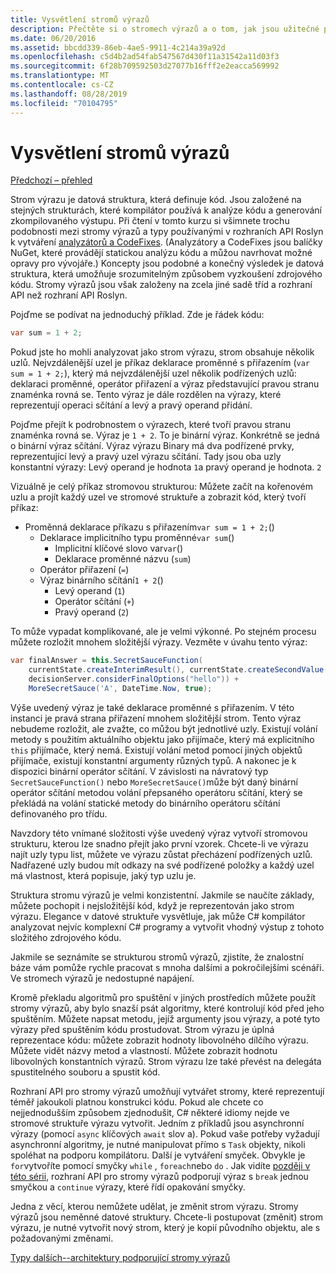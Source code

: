 ```yaml
---
title: Vysvětlení stromů výrazů
description: Přečtěte si o stromech výrazů a o tom, jak jsou užitečné při překladu algoritmů pro externí spuštění a kontrolu kódu před jeho provedením.
ms.date: 06/20/2016
ms.assetid: bbcdd339-86eb-4ae5-9911-4c214a39a92d
ms.openlocfilehash: c5d4b2ad54fab547567d430f11a31542a11d03f3
ms.sourcegitcommit: 6f28b709592503d27077b16fff2e2eacca569992
ms.translationtype: MT
ms.contentlocale: cs-CZ
ms.lasthandoff: 08/28/2019
ms.locfileid: "70104795"
---
```

# <a name="expression-trees-explained"></a>Vysvětlení stromů výrazů

[Předchozí – přehled](expression-trees.md)

Strom výrazu je datová struktura, která definuje kód. Jsou založené na stejných strukturách, které kompilátor používá k analýze kódu a generování zkompilovaného výstupu. Při čtení v tomto kurzu si všimnete trochu podobnosti mezi stromy výrazů a typy používanými v rozhraních API Roslyn k vytváření [analyzátorů a CodeFixes](https://github.com/dotnet/roslyn-analyzers).
(Analyzátory a CodeFixes jsou balíčky NuGet, které provádějí statickou analýzu kódu a můžou navrhovat možné opravy pro vývojáře.) Koncepty jsou podobné a konečný výsledek je datová struktura, která umožňuje srozumitelným způsobem vyzkoušení zdrojového kódu. Stromy výrazů jsou však založeny na zcela jiné sadě tříd a rozhraní API než rozhraní API Roslyn.

Pojďme se podívat na jednoduchý příklad.
Zde je řádek kódu:

```csharp
var sum = 1 + 2;
```

Pokud jste ho mohli analyzovat jako strom výrazu, strom obsahuje několik uzlů.
Nejvzdálenější uzel je příkaz deklarace proměnné s přiřazením (`var sum = 1 + 2;`), který má nejvzdálenější uzel několik podřízených uzlů: deklaraci proměnné, operátor přiřazení a výraz představující pravou stranu znaménka rovná se. Tento výraz je dále rozdělen na výrazy, které reprezentují operaci sčítání a levý a pravý operand přidání.

Pojďme přejít k podrobnostem o výrazech, které tvoří pravou stranu znaménka rovná se.
Výraz je `1 + 2`. To je binární výraz. Konkrétně se jedná o binární výraz sčítání. Výraz výrazu Binary má dva podřízené prvky, reprezentující levý a pravý uzel výrazu sčítání. Tady jsou oba uzly konstantní výrazy: Levý operand je hodnota `1`a pravý operand je hodnota. `2`

Vizuálně je celý příkaz stromovou strukturou: Můžete začít na kořenovém uzlu a projít každý uzel ve stromové struktuře a zobrazit kód, který tvoří příkaz:

- Proměnná deklarace příkazu s přiřazením`var sum = 1 + 2;`()
  - Deklarace implicitního typu proměnné`var sum`()
    - Implicitní klíčové slovo var`var`()
    - Deklarace proměnné názvu (`sum`)
  - Operátor přiřazení (`=`)
  - Výraz binárního sčítání`1 + 2`()
    - Levý operand (`1`)
    - Operátor sčítání (`+`)
    - Pravý operand (`2`)

To může vypadat komplikované, ale je velmi výkonné. Po stejném procesu můžete rozložit mnohem složitější výrazy. Vezměte v úvahu tento výraz:

```csharp
var finalAnswer = this.SecretSauceFunction(
    currentState.createInterimResult(), currentState.createSecondValue(1, 2),
    decisionServer.considerFinalOptions("hello")) +
    MoreSecretSauce('A', DateTime.Now, true);
```

Výše uvedený výraz je také deklarace proměnné s přiřazením.
V této instanci je pravá strana přiřazení mnohem složitější strom.
Tento výraz nebudeme rozložit, ale zvažte, co můžou být jednotlivé uzly. Existují volání metody s použitím aktuálního objektu jako přijímače, který má explicitního `this` přijímače, který nemá. Existují volání metod pomocí jiných objektů přijímače, existují konstantní argumenty různých typů. A nakonec je k dispozici binární operátor sčítání. V závislosti na návratový typ `SecretSauceFunction()` nebo `MoreSecretSauce()`může být daný binární operátor sčítání metodou volání přepsaného operátoru sčítání, který se překládá na volání statické metody do binárního operátoru sčítání definovaného pro třídu.

Navzdory této vnímané složitosti výše uvedený výraz vytvoří stromovou strukturu, kterou lze snadno přejít jako první vzorek. Chcete-li ve výrazu najít uzly typu list, můžete ve výrazu zůstat přecházení podřízených uzlů. Nadřazené uzly budou mít odkazy na své podřízené položky a každý uzel má vlastnost, která popisuje, jaký typ uzlu je.

Struktura stromu výrazů je velmi konzistentní. Jakmile se naučíte základy, můžete pochopit i nejsložitější kód, když je reprezentován jako strom výrazu. Elegance v datové struktuře vysvětluje, jak může C# kompilátor analyzovat nejvíc komplexní C# programy a vytvořit vhodný výstup z tohoto složitého zdrojového kódu.

Jakmile se seznámíte se strukturou stromů výrazů, zjistíte, že znalostní báze vám pomůže rychle pracovat s mnoha dalšími a pokročilejšími scénáři. Ve stromech výrazů je nedostupné napájení.

Kromě překladu algoritmů pro spuštění v jiných prostředích můžete použít stromy výrazů, aby bylo snazší psát algoritmy, které kontrolují kód před jeho spuštěním. Můžete napsat metodu, jejíž argumenty jsou výrazy, a poté tyto výrazy před spuštěním kódu prostudovat. Strom výrazu je úplná reprezentace kódu: můžete zobrazit hodnoty libovolného dílčího výrazu.
Můžete vidět názvy metod a vlastností. Můžete zobrazit hodnotu libovolných konstantních výrazů.
Strom výrazu lze také převést na delegáta spustitelného souboru a spustit kód.

Rozhraní API pro stromy výrazů umožňují vytvářet stromy, které reprezentují téměř jakoukoli platnou konstrukci kódu. Pokud ale chcete co nejjednodušším způsobem zjednodušit, C# některé idiomy nejde ve stromové struktuře výrazu vytvořit. Jedním z příkladů jsou asynchronní výrazy (pomocí `async` klíčových `await` slov a). Pokud vaše potřeby vyžadují asynchronní algoritmy, je nutné manipulovat přímo s `Task` objekty, nikoli spoléhat na podporu kompilátoru. Další je vytváření smyček. Obvykle je `for`vytvoříte pomocí smyčky `while` , `foreach`nebo `do` . Jak vidíte [později v této sérii](expression-trees-building.md), rozhraní API pro stromy výrazů podporují výraz s `break` jednou smyčkou a `continue` výrazy, které řídí opakování smyčky.

Jedna z věcí, kterou nemůžete udělat, je změnit strom výrazu.  Stromy výrazů jsou neměnné datové struktury. Chcete-li postupovat (změnit) strom výrazu, je nutné vytvořit nový strom, který je kopií původního objektu, ale s požadovanými změnami.

[Typy dalších--architektury podporující stromy výrazů](expression-classes.md)
